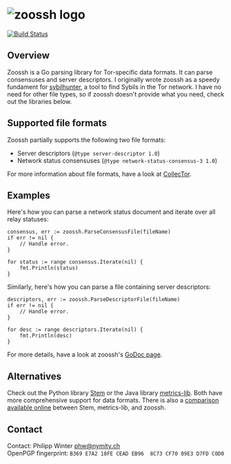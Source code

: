 ![zoossh logo](https://nullhypothesis.github.com/zoossh_logo.png)
=================================================================

[![Build Status](https://travis-ci.org/NullHypothesis/zoossh.svg?branch=master)](https://travis-ci.org/NullHypothesis/zoossh)

Overview
--------
Zoossh is a Go parsing library for Tor-specific data formats.  It can parse
consensuses and server descriptors.  I originally wrote zoossh as a speedy
fundament for [sybilhunter](https://github.com/NullHypothesis/sybilhunter), a
tool to find Sybils in the Tor network.  I have no need for other file types, so
if zoossh doesn't provide what you need, check out the libraries below.

Supported file formats
----------------------
Zoossh partially supports the following two file formats:

* Server descriptors (`@type server-descriptor 1.0`)
* Network status consensuses (`@type network-status-consensus-3 1.0`)

For more information about file formats, have a look at
[CollecTor](https://metrics.torproject.org/collector.html#data-formats).

Examples
--------
Here's how you can parse a network status document and iterate over all relay
statuses:

    consensus, err := zoossh.ParseConsensusFile(fileName)
    if err != nil {
        // Handle error.
    }

    for status := range consensus.Iterate(nil) {
        fmt.Println(status)
    }

Similarly, here's how you can parse a file containing server descriptors:

    descriptors, err := zoossh.ParseDescriptorFile(fileName)
    if err != nil {
        // Handle error.
    }

    for desc := range descriptors.Iterate(nil) {
        fmt.Println(desc)
    }

For more details, have a look at zoossh's
[GoDoc page](https://godoc.org/github.com/NullHypothesis/zoossh).

Alternatives
------------
Check out the Python library [Stem](https://stem.torproject.org) or the Java
library [metrics-lib](https://gitweb.torproject.org/metrics-lib.git).  Both
have more comprehensive support for data formats.  There is also a
[comparison available online](https://stem.torproject.org/tutorials/mirror_mirror_on_the_wall.html#are-there-any-other-parsing-libraries)
between Stem, metrics-lib, and zoossh.

Contact
-------
Contact: Philipp Winter <phw@nymity.ch>  
OpenPGP fingerprint: `B369 E7A2 18FE CEAD EB96  8C73 CF70 89E3 D7FD C0D0`
